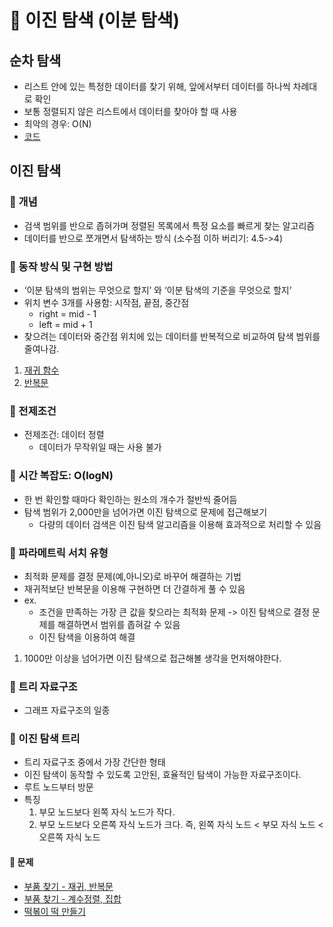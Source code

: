 # 📑 이진 탐색 (이분 탐색)

## 순차 탐색

- 리스트 안에 있는 특정한 데이터를 찾기 위해, 앞에서부터 데이터를 하나씩 차례대로 확인
- 보통 정렬되지 않은 리스트에서 데이터를 찾아야 할 때 사용
- 최악의 경우: O(N)
- [코드](/python/이코테/binary-search/7-1.py)

## 이진 탐색

### 📍 개념

- 검색 범위를 반으로 좁혀가며 정렬된 목록에서 특정 요소를 빠르게 찾는 알고리즘
- 데이터를 반으로 쪼개면서 탐색하는 방식 (소수점 이하 버리기: 4.5->4)

### 📍 동작 방식 및 구현 방법

- ‘이분 탐색의 범위는 무엇으로 할지’ 와 ‘이분 탐색의 기준을 무엇으로 할지’
- 위치 변수 3개를 사용함: 시작점, 끝점, 중간점
  - right = mid - 1
  - left = mid + 1
- 찾으려는 데이터와 중간점 위치에 있는 데이터를 반복적으로 비교하여 탐색 범위를 줄여나감.

1. [재귀 함수](/python/이코테/binary-search/7-2.py)
2. [반복문](/python/이코테/binary-search/7-3.py)

### 📍 전제조건

- 전제조건: 데이터 정렬
  - 데이터가 무작위일 때는 사용 불가

### 📍 시간 복잡도: O(logN)

- 한 번 확인할 때마다 확인하는 원소의 개수가 절반씩 줄어듬
- 탐색 범위가 2,000만을 넘어가면 이진 탐색으로 문제에 접근해보기
  - 다량의 데이터 검색은 이진 탐색 알고리즘을 이용해 효과적으로 처리할 수 있음

### 📍 파라메트릭 서치 유형

- 최적화 문제를 결정 문제(예,아니오)로 바꾸어 해결하는 기법
- 재귀적보단 반복문을 이용해 구현하면 더 간결하게 풀 수 있음
- ex.
  - 조건을 만족하는 가장 큰 값을 찾으라는 최적화 문제 -> 이진 탐색으로 결정 문제를 해결하면서 범위를 좁혀갈 수 있음
  - 이진 탐색을 이용하여 해결

1. 1000만 이상을 넘어가면 이진 탐색으로 접근해볼 생각을 먼저해야한다.

### 📍 트리 자료구조

- 그래프 자료구조의 일종

### 📍 이진 탐색 트리

- 트리 자료구조 중에서 가장 간단한 형태
- 이진 탐색이 동작할 수 있도록 고안된, 효율적인 탐색이 가능한 자료구조이다.
- 루트 노드부터 방문
- 특징
  1. 부모 노드보다 왼쪽 자식 노드가 작다.
  2. 부모 노드보다 오른쪽 자식 노드가 크다.
     즉, 왼쪽 자식 노드 < 부모 자식 노드 < 오른쪽 자식 노드

#### 🫧 문제

- [부품 찾기 - 재귀, 반복문](/python/이코테/binary-search/7-5.py)
- [부품 찾기 - 계수정렬, 집합](/python/이코테/binary-search/7-6.py)
- [떡볶이 떡 만들기](/python/이코테/binary-search/7-7.py)
